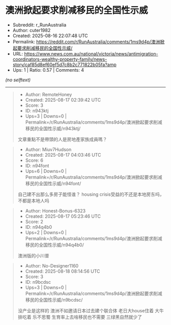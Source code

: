 # 澳洲掀起要求削减移民的全国性示威

- Subreddit: r_RunAustralia
- Author: cuter1982
- Created: 2025-08-16 22:07:48 UTC
- Permalink: https://reddit.com/r/RunAustralia/comments/1ms9d4p/澳洲掀起要求削减移民的全国性示威/
- URL: https://www.news.com.au/national/victoria/news/antimigration-coordinators-wealthy-property-family/news-story/caf85d8ef60ef5d7c8b2c771822b05fa?amp
- Ups: 1 | Ratio: 0.57 | Comments: 4

_(no selftext)_

---

> - Author: RemoteHoney
> - Created: 2025-08-17 02:39:42 UTC
> - Score: 3
> - ID: n943ktj
> - Ups=3 | Downs=0 | Permalink=/r/RunAustralia/comments/1ms9d4p/澳洲掀起要求削减移民的全国性示威/n943ktj/
>
> 文章重點不是帶頭的人是房地產家族成員嗎？

> - Author: Miuv7Hudson
> - Created: 2025-08-17 04:03:46 UTC
> - Score: 6
> - ID: n94font
> - Ups=6 | Downs=0 | Permalink=/r/RunAustralia/comments/1ms9d4p/澳洲掀起要求削减移民的全国性示威/n94font/
>
> 自己建不出那么多房子能怪谁？
> housing crisis受益的不还是本地房东吗，不都是本地人吗

> - Author: Honest-Bonus-6323
> - Created: 2025-08-17 05:23:46 UTC
> - Score: 2
> - ID: n94q4b0
> - Ups=2 | Downs=0 | Permalink=/r/RunAustralia/comments/1ms9d4p/澳洲掀起要求削减移民的全国性示威/n94q4b0/
>
> 澳洲版的小川普

> - Author: No-Designer1160
> - Created: 2025-08-18 08:14:56 UTC
> - Score: 3
> - ID: n9bcdsc
> - Ups=3 | Downs=0 | Permalink=/r/RunAustralia/comments/1ms9d4p/澳洲掀起要求削减移民的全国性示威/n9bcdsc/
>
> 没产业是这样的 澳洲不如邀请日本过去建个联合体 老日大house住着 大牛排吃着 乐不思蜀 生育率上去啥移民也不需要 三绿黑自然就少了
